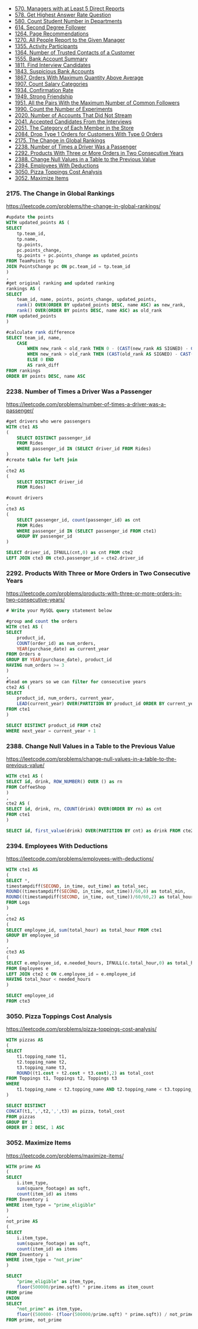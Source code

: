 
- [570. Managers with at Least 5 Direct Reports](#570managers-with-at-least-5-direct-reports)
- [578. Get Highest Answer Rate Question](#578get-highest-answer-rate-question)
- [580. Count Student Number in Departments](#580count-student-number-in-departments)
- [614. Second Degree Follower](#614second-degree-follower)
- [1264. Page Recommendations](#1264-page-recommendations)
- [1270. All People Report to the Given Manager](#1270all-people-report-to-the-given-manager)
- [1355. Activity Participants](#1355activity-participants)
- [1364. Number of Trusted Contacts of a Customer](#1364number-of-trusted-contacts-of-a-customer)
- [1555. Bank Account Summary](#1555bank-account-summary)
- [1811. Find Interview Candidates](#1811-find-interview-candidates)
- [1843. Suspicious Bank Accounts](#1843suspicious-bank-accounts)
- [1867. Orders With Maximum Quantity Above Average](#1867-orders-with-maximum-quantity-above-average)
- [1907. Count Salary Categories](#1907count-salary-categories)
- [1934. Confirmation Rate](#1934confirmation-rate)
- [1949. Strong Friendship](#1949-strong-friendship)
- [1951. All the Pairs With the Maximum Number of Common Followers](#1951all-the-pairs-with-the-maximum-number-of-common-followers)
- [1990. Count the Number of Experiments](#1990count-the-number-of-experiments)
- [2020. Number of Accounts That Did Not Stream](#2020number-of-accounts-that-did-not-stream)
- [2041. Accepted Candidates From the Interviews](#2041accepted-candidates-from-the-interviews)
- [2051. The Category of Each Member in the Store](#2051the-category-of-each-member-in-the-store)
- [2084. Drop Type 1 Orders for Customers With Type 0 Orders](#2084drop-type-1-orders-for-customers-with-type-0-orders)
- [2175. The Change in Global Rankings](#2175the-change-in-global-rankings)
- [2238. Number of Times a Driver Was a Passenger](#2238number-of-times-a-driver-was-a-passenger)
- [2292. Products With Three or More Orders in Two Consecutive Years](#2292products-with-three-or-more-orders-in-two-consecutive-years)
- [2388. Change Null Values in a Table to the Previous Value](#2388change-null-values-in-a-table-to-the-previous-value)
- [2394. Employees With Deductions](#2394employees-with-deductions)
- [3050. Pizza Toppings Cost Analysis](#3050-pizza-toppings-cost-analysis)
- [3052. Maximize Items](#3052-maximize-items)


### 
### 
### 
### 
### 2175. The Change in Global Rankings
https://leetcode.com/problems/the-change-in-global-rankings/

```sql
#update the points
WITH updated_points AS (
SELECT 
    tp.team_id, 
    tp.name, 
    tp.points,
    pc.points_change, 
    tp.points + pc.points_change as updated_points
FROM TeamPoints tp 
JOIN PointsChange pc ON pc.team_id = tp.team_id
)
,
#get original ranking and updated ranking
rankings AS (
SELECT 
    team_id, name, points, points_change, updated_points, 
    rank() OVER(ORDER BY updated_points DESC, name ASC) as new_rank,
    rank() OVER(ORDER BY points DESC, name ASC) as old_rank
FROM updated_points
)

#calculate rank difference
SELECT team_id, name, 
    CASE 
        WHEN new_rank < old_rank THEN 0 - (CAST(new_rank AS SIGNED) - CAST(old_rank AS SIGNED))
        WHEN new_rank > old_rank THEN (CAST(old_rank AS SIGNED) - CAST(new_rank AS SIGNED))
        ELSE 0 END 
        AS rank_diff 
FROM rankings
ORDER BY points DESC, name ASC
```

### 2238. Number of Times a Driver Was a Passenger
https://leetcode.com/problems/number-of-times-a-driver-was-a-passenger/

```sql
#get drivers who were passengers
WITH cte1 AS
(
    SELECT DISTINCT passenger_id
    FROM Rides 
    WHERE passenger_id IN (SELECT driver_id FROM Rides)
) 
#create table for left join
,
cte2 AS 
(
    SELECT DISTINCT driver_id
    FROM Rides)

#count drivers
,
cte3 AS
(
    SELECT passenger_id, count(passenger_id) as cnt
    FROM Rides
    WHERE passenger_id IN (SELECT passenger_id FROM cte1)
    GROUP BY passenger_id
)

SELECT driver_id, IFNULL(cnt,0) as cnt FROM cte2
LEFT JOIN cte3 ON cte3.passenger_id = cte2.driver_id
```

### 2292. Products With Three or More Orders in Two Consecutive Years
https://leetcode.com/problems/products-with-three-or-more-orders-in-two-consecutive-years/

```sql
# Write your MySQL query statement below

#group and count the orders
WITH cte1 AS (
SELECT 
    product_id, 
    COUNT(order_id) as num_orders, 
    YEAR(purchase_date) as current_year 
FROM Orders o 
GROUP BY YEAR(purchase_date), product_id
HAVING num_orders >= 3
)
,
#lead on years so we can filter for consecutive years
cte2 AS (
SELECT 
    product_id, num_orders, current_year, 
    LEAD(current_year) OVER(PARTITION BY product_id ORDER BY current_year) AS next_year
FROM cte1
)

SELECT DISTINCT product_id FROM cte2
WHERE next_year = current_year + 1
```

### 2388. Change Null Values in a Table to the Previous Value
https://leetcode.com/problems/change-null-values-in-a-table-to-the-previous-value/

```sql
WITH cte1 AS (
SELECT id, drink, ROW_NUMBER() OVER () as rn
FROM CoffeeShop
)
, 
cte2 AS (
SELECT id, drink, rn, COUNT(drink) OVER(ORDER BY rn) as cnt 
FROM cte1
)

SELECT id, first_value(drink) OVER(PARTITION BY cnt) as drink FROM cte2
```

### 2394. Employees With Deductions
https://leetcode.com/problems/employees-with-deductions/

```sql
WITH cte1 AS 
(
SELECT *, 
timestampdiff(SECOND, in_time, out_time) as total_sec,
ROUND((timestampdiff(SECOND, in_time, out_time))/60,0) as total_min,
ROUND((timestampdiff(SECOND, in_time, out_time))/60/60,2) as total_hour
FROM Logs 
)
,
cte2 AS
(
SELECT employee_id, sum(total_hour) as total_hour FROM cte1
GROUP BY employee_id
)
,
cte3 AS 
(
SELECT e.employee_id, e.needed_hours, IFNULL(c.total_hour,0) as total_hour
FROM Employees e
LEFT JOIN cte2 c ON c.employee_id = e.employee_id
HAVING total_hour < needed_hours
)

SELECT employee_id
FROM cte3
```

### 3050. Pizza Toppings Cost Analysis
https://leetcode.com/problems/pizza-toppings-cost-analysis/

```sql
WITH pizzas AS 
(
SELECT 
    t1.topping_name t1, 
    t2.topping_name t2,  
    t3.topping_name t3,     
    ROUND((t1.cost + t2.cost + t3.cost),2) as total_cost
FROM Toppings t1, Toppings t2, Toppings t3
WHERE 
    t1.topping_name < t2.topping_name AND t2.topping_name < t3.topping_name
)

SELECT DISTINCT
CONCAT(t1,',',t2,',',t3) as pizza, total_cost
FROM pizzas
GROUP BY 1
ORDER BY 2 DESC, 1 ASC
```

### 3052. Maximize Items
https://leetcode.com/problems/maximize-items/

```sql
WITH prime AS 
(
SELECT 
    i.item_type,
    sum(square_footage) as sqft,
    count(item_id) as items
FROM Inventory i
WHERE item_type = "prime_eligible"
)
,
not_prime AS 
(
SELECT 
    i.item_type,
    sum(square_footage) as sqft,
    count(item_id) as items
FROM Inventory i
WHERE item_type = "not_prime"
)

SELECT 
    "prime_eligible" as item_type,
    floor(500000/prime.sqft) * prime.items as item_count
FROM prime
UNION
SELECT 
    "not_prime" as item_type,
    floor((500000- (floor(500000/prime.sqft) * prime.sqft)) / not_prime.sqft) * not_prime.items
FROM prime, not_prime
```